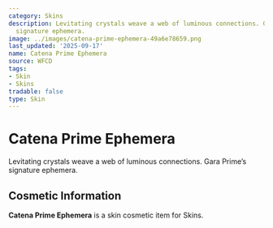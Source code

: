 ```yaml
---
category: Skins
description: Levitating crystals weave a web of luminous connections. Gara Prime’s
  signature ephemera.
image: ../images/catena-prime-ephemera-49a6e78659.png
last_updated: '2025-09-17'
name: Catena Prime Ephemera
source: WFCD
tags:
- Skin
- Skins
tradable: false
type: Skin
---
```


# Catena Prime Ephemera

Levitating crystals weave a web of luminous connections. Gara Prime’s signature ephemera.

## Cosmetic Information

**Catena Prime Ephemera** is a skin cosmetic item for Skins.

